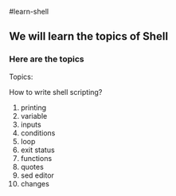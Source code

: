 #learn-shell
## We will learn the topics of Shell
### Here are the topics
Topics:

How to write shell scripting?
1. printing
2. variable
3. inputs
4. conditions
5. loop
6. exit status
7. functions
8. quotes
9. sed editor
10. changes